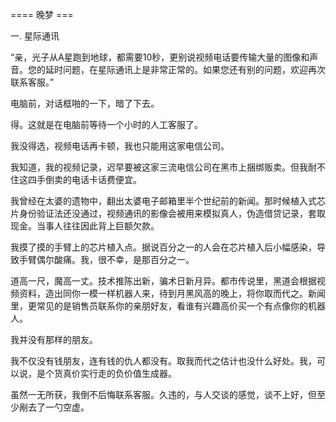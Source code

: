 


==== 晚梦  ===


一. 星际通讯

“亲，光子从A星跑到地球，都需要10秒，更别说视频电话要传输大量的图像和声音。您的延时问题，在星际通讯上是非常正常的。如果您还有别的问题，欢迎再次联系客服。”

电脑前，对话框啪的一下，暗了下去。

得。这就是在电脑前等待一个小时的人工客服了。

我没得选，视频电话再卡顿，我也只能用这家电信公司。

我知道，我的视频记录，迟早要被这家三流电信公司在黑市上捆绑贩卖。但我耐不住这四手倒卖的电话卡话费便宜。

我曾经在太婆的遗物中，翻出太婆电子邮箱里半个世纪前的新闻。那时候植入式芯片身份验证法还没通过，视频通讯的影像会被用来模拟真人，伪造借贷记录，套取现金。当事人往往因此背上巨额欠款。

我摸了摸的手臂上的芯片植入点。据说百分之一的人会在芯片植入后小幅感染，导致手臂偶尔酸痛。我，很不幸，是那百分之一。

道高一尺，魔高一丈。技术推陈出新，骗术日新月异。都市传说里，黑道会根据视频资料，造出同你一模一样机器人来，待到月黑风高的晚上，将你取而代之。新闻里，更常见的是销售员联系你的亲朋好友，看谁有兴趣高价买一个有点像你的机器人。

我并没有那样的朋友。

我不仅没有钱朋友，连有钱的仇人都没有。取我而代之估计也没什么好处。我，可以说，是个货真价实行走的负价值生成器。

虽然一无所获，我倒不后悔联系客服。久违的，与人交谈的感觉，谈不上好，但至少剐去了一勺空虚。
